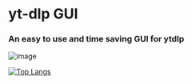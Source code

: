 # yt-dlp GUI

### An easy to use and time saving GUI for ytdlp

![image](https://github.com/MG-Osman/ytdlpGUI/assets/58115228/3d025841-d0bf-4463-bc76-41673f0a79e5)




[![Top Langs](https://github-readme-stats.vercel.app/api/top-langs/?username=MG-Osman&layout=compact&theme=radical)](https://github.com/MG-Osman)
